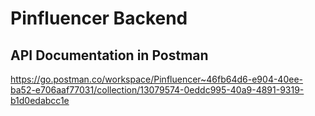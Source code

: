 
# Pinfluencer Backend


## API Documentation in Postman

https://go.postman.co/workspace/Pinfluencer~46fb64d6-e904-40ee-ba52-e706aaf77031/collection/13079574-0eddc995-40a9-4891-9319-b1d0edabcc1e

